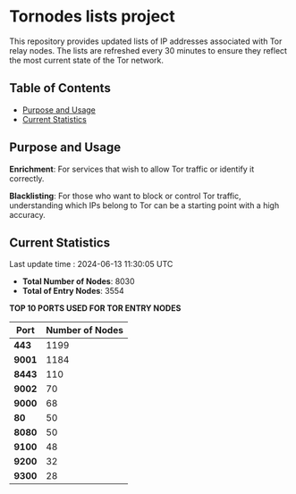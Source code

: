 # Tornodes lists project

This repository provides updated lists of IP addresses associated with Tor relay nodes. The lists are refreshed every 30 minutes to ensure they reflect the most current state of the Tor network.

## Table of Contents

- [Purpose and Usage](#purpose-and-usage)
- [Current Statistics](#current-statistics)


## Purpose and Usage

**Enrichment**: For services that wish to allow Tor traffic or identify it correctly.

**Blacklisting**: For those who want to block or control Tor traffic, understanding which IPs belong to Tor can be a starting point with a high accuracy.

## Current Statistics

Last update time : 2024-06-13 11:30:05 UTC

- **Total Number of Nodes**: 8030
- **Total of Entry Nodes**: 3554

**TOP 10 PORTS USED FOR TOR ENTRY NODES**

| **Port** | **Number of Nodes** |
|------|-----------------|
| **443**   | 1199  |
| **9001**   | 1184  |
| **8443**   | 110  |
| **9002**   | 70  |
| **9000**   | 68  |
| **80**   | 50  |
| **8080**   | 50  |
| **9100**   | 48  |
| **9200**   | 32  |
| **9300**   | 28  |


